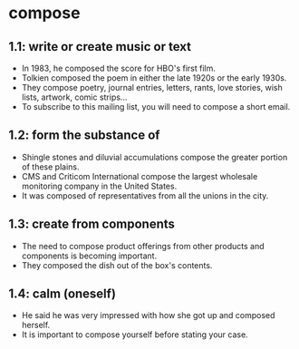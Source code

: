 # compose
## 1.1: write or create music or text

  *  In 1983, he composed the score for HBO's first film.
  *  Tolkien composed the poem in either the late 1920s or the early 1930s.
  *  They compose poetry, journal entries, letters, rants, love stories, wish lists, artwork, comic strips...
  *  To subscribe to this mailing list, you will need to compose a short email.

## 1.2: form the substance of

  *  Shingle stones and diluvial accumulations compose the greater portion of these plains.
  *  CMS and Criticom International compose the largest wholesale monitoring company in the United States.
  *  It was composed of representatives from all the unions in the city.

## 1.3: create from components

  *  The need to compose product offerings from other products and components is becoming important.
  *  They composed the dish out of the box's contents.

## 1.4: calm (oneself)

  *  He said he was very impressed with how she got up and composed herself.
  *  It is important to compose yourself before stating your case.
